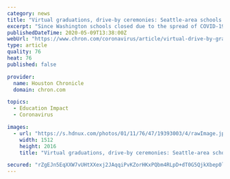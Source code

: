 ```yaml
---
category: news
title: "Virtual graduations, drive-by ceremonies: Seattle-area schools contemplate new plans for graduation"
excerpt: "Since Washington schools closed due to the spread of COVID-19, high school seniors have come to accept there may be no graduation. However, several Seattle-area school districts are drafting plans to still honor their seniors."
publishedDateTime: 2020-05-09T13:38:00Z
webUrl: "https://www.chron.com/coronavirus/article/virtual-drive-by-graduations-seattle-area-schools-15256943.php"
type: article
quality: 76
heat: 76
published: false

provider:
  name: Houston Chronicle
  domain: chron.com

topics:
  - Education Impact
  - Coronavirus

images:
  - url: "https://s.hdnux.com/photos/01/11/76/47/19393003/4/rawImage.jpg"
    width: 1512
    height: 2016
    title: "Virtual graduations, drive-by ceremonies: Seattle-area schools contemplate new plans for graduation"

secured: "rZgEJn5EqXXW7vUHtXXexj2JAqqiPvKZorHKxPQbm4RLpD+dT0G5QjkXbep0lR6qkOF2E/NFTet3tywgKANbB8NPczVJ9xQi420dzB0cJP6jie5nPngnLWNC0gb1Af6fNCV90911gp9iPp51/Z1DIeUW/V3ydvwzixfHkfYVt9bl/L9qFmJUQvsbrJMwxIcJr0cQ0JVg0xNZhbMG6+0MsmmsyHlmxNeVGLqMIwrZg4zxngy+BehxAXIAn09MZbollz7hCSha7RlRGJEDT0iJC/UEfUjwszzqEK936alOSWCS7rGZSzHQSEFX7sn5OkN/;FwzWw8bx0KqT45uWR5EA1g=="
---
```


